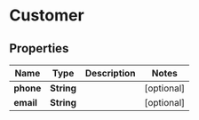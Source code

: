 
# Customer

## Properties
Name | Type | Description | Notes
------------ | ------------- | ------------- | -------------
**phone** | **String** |  |  [optional]
**email** | **String** |  |  [optional]



